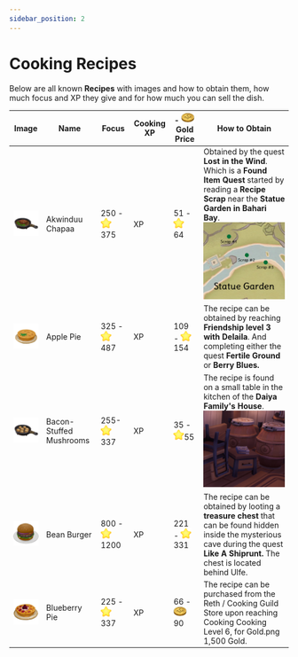 ```yaml
---
sidebar_position: 2
---
```


# Cooking Recipes

Below are all known **Recipes** with images and how to obtain them, how much focus and  XP  they give and for how much you can sell the dish.


| Image | Name | Focus | Cooking  XP  | - ![Gold](./img/GOLD.png) Gold Price | How to Obtain |
|-------|------------|------------|--------|-------------|--------|
|![Akwinduu Chapaa](./img/AkwinduuChapaa.png) | Akwinduu Chapaa | 250 - ![Star](./img/STAR.png)375 |  XP  | 51 - ![Star](./img/STAR.png) 64 | Obtained by the quest **Lost in the Wind**. Which is a **Found Item Quest** started by reading a **Recipe Scrap** near the **Statue Garden in Bahari Bay**. ![Location](./img/AkwinduuChapaaLocation.png) |
|![Apple Pie](./img/ApplePie.png)|Apple Pie| 325 - ![Star](./img/STAR.png)487|  XP  |109 - ![Star](./img/STAR.png) 154 |The recipe can be obtained by reaching **Friendship level 3 with Delaila**. And completing either the quest **Fertile Ground** or **Berry Blues.**|
|![Bacon-Stuffed Mushrooms](./img/BaconStuffedMushroom.png)|Bacon-Stuffed Mushrooms| 255- ![Star](./img/STAR.png)337| XP | 35 - ![Star](./img/STAR.png)55|The recipe is found on a small table in the kitchen of the **Daiya Family's House**.![Location](./img/BaconStuffedMushroomLocation.png)|
|![Bean Burger](./img/BeanBurger.png)|Bean Burger | 800 - ![Star](./img/STAR.png) 1200| XP |221 - ![Star](./img/STAR.png) 331 | The recipe can be obtained by looting a **treasure chest** that can be found hidden inside the mysterious cave during the quest **Like A Shiprunt.** The chest is located behind Ulfe.|
|![BlueberryPie](./img/BlueberryPie.png)|Blueberry Pie| 225 - ![Star](./img/STAR.png) 337| XP |66 - ![GOLD](./img/GOLD.png) 90 |The recipe can be purchased from the Reth / Cooking Guild Store upon reaching Cooking Cooking Level 6, for Gold.png 1,500 Gold.|
